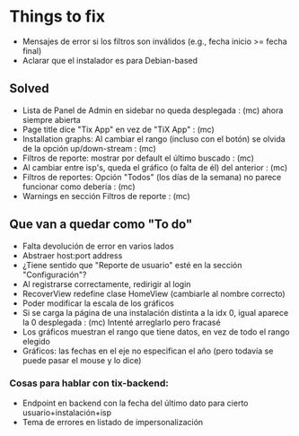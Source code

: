 Things to fix
=============

* Mensajes de error si los filtros son inválidos (e.g., fecha inicio >= fecha final)
* Aclarar que el instalador es para Debian-based


Solved
------

* Lista de Panel de Admin en sidebar no queda desplegada : (mc) ahora siempre abierta
* Page title dice "Tix App" en vez de "TiX App" : (mc)
* Installation graphs: Al cambiar el rango (incluso con el botón) se olvida de la opción up/down-stream : (mc)
* Filtros de reporte: mostrar por default el último buscado : (mc)
* Al cambiar entre isp's, queda el gráfico (o falta de él) del anterior : (mc)
* Filtros de reportes: Opción "Todos" (los días de la semana) no parece funcionar como debería : (mc)
* Warnings en sección Filtros de reporte : (mc)


Que van a quedar como "To do"
-----------------------------

* Falta devolución de error en varios lados
* Abstraer host:port address
* ¿Tiene sentido que "Reporte de usuario" esté en la sección "Configuración"?
* Al registrarse correctamente, redirigir al login
* RecoverView redefine clase HomeView (cambiarle al nombre correcto)
* Poder modificar la escala de los gráficos
* Si se carga la página de una instalación distinta a la idx 0, igual aparece la 0 desplegada : (mc) Intenté arreglarlo pero fracasé
* Los gráficos muestran el rango que tiene datos, en vez de todo el rango elegido
* Gráficos: las fechas en el eje no especifican el año (pero todavía se puede pasar el mouse y lo dice)


### Cosas para hablar con tix-backend:

- Endpoint en backend con la fecha del último dato para cierto usuario+instalación+isp
- Tema de errores en listado de impersonalización
